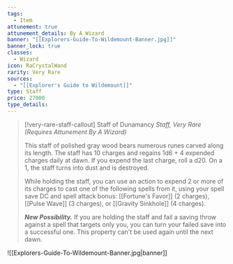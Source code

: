 ```yaml
---
tags:
  - Item
attunement: true
attunement_details: By A Wizard
banner: "[[Explorers-Guide-To-Wildemount-Banner.jpg]]"
banner_lock: true
classes:
  - Wizard
icon: RaCrystalWand
rarity: Very Rare
sources:
  - "[[Explorer's Guide to Wildemount]]"
type: Staff
price: 27000
type_details: 
---
```

>[!very-rare-staff-callout] Staff of Dunamancy
>*Staff, Very Rare (Requires Attunement By A Wizard)*
>
>This staff of polished gray wood bears numerous runes carved along its length. The staff has 10 charges and regains 1d6 + 4 expended charges daily at dawn. If you expend the last charge, roll a d20. On a 1, the staff turns into dust and is destroyed.
>
>While holding the staff, you can use an action to expend 2 or more of its charges to cast one of the following spells from it, using your spell save DC and spell attack bonus: [[Fortune's Favor]] (2 charges), [[Pulse Wave]] (3 charges), or [[Gravity Sinkhole]] (4 charges).
>
>***New Possibility.*** If you are holding the staff and fail a saving throw against a spell that targets only you, you can turn your failed save into a successful one. This property can't be used again until the next dawn.

![[Explorers-Guide-To-Wildemount-Banner.jpg|banner]]
